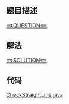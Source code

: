 ## 题目描述

[==>QUESTION<==](https://leetcode-cn.com/problems/check-if-it-is-a-straight-line/)

## 解法

[==>SOLUTION<==](https://leetcode-cn.com/problems/check-if-it-is-a-straight-line/solution/jin-liang-bu-yao-yong-pan-duan-xie-lu-sh-9r4r/)

## 代码

[CheckStraightLine.java](https://github.com/Marshal7cc/leetcode-java/blob/master/src/unclassified/CheckStraightLine.java)

